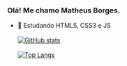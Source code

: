 ### Olá! Me chamo Matheus Borges.

- 🌱 Estudando HTML5, CSS3 e JS
<br><br>
[![GitHub stats](https://github-readme-stats.vercel.app/api?username=matthsb&show_icons=true&theme=dark)](https://github.com/matthsb/github-readme-stats)
<br><br>
[![Top Langs](https://github-readme-stats.vercel.app/api/top-langs/?username=matthsb&layout=compact&theme=dark)](https://github.com/matthsb/github-readme-stats)
